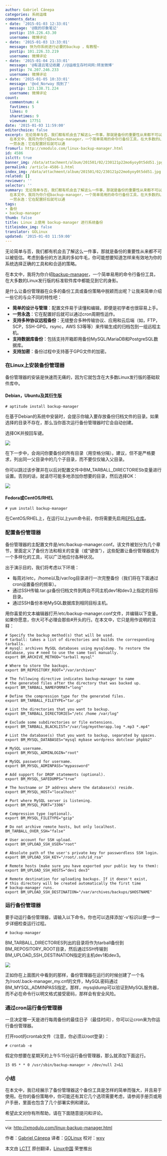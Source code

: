 ```yaml
---
author: Gabriel Cánepa
categories: 系统运维
comments_data:
- date: '2015-01-03 12:33:01'
  message: '@我的印象笔记'
  postip: 159.226.43.30
  username: 微博评论
- date: '2015-01-03 13:33:01'
  message: 快为你系统进行必要的backup ，有教程~
  postip: 101.226.33.219
  username: 微博评论
- date: '2015-01-04 21:33:01'
  message: '@有道云笔记收藏 //@运维生存时间网:转发微博'
  postip: 74.207.246.233
  username: 微博评论
- date: '2015-01-05 10:33:01'
  message: '@od_Norway 找到了'
  postip: 123.138.71.224
  username: 微博评论
count:
  commentnum: 4
  favtimes: 5
  likes: 0
  sharetimes: 9
  viewnum: 17751
date: '2015-01-03 11:59:00'
editorchoice: false
excerpt: 无论简单与否，我们都有机会去了解这么一件事，那就是备份的重要性从来都不可以被低估。考虑到备份的方法真的多如牛毛，你可能想要知道怎样来有效地为你的系统选择正确的工具和和合适的策略。
  在本文中，我将为你介绍backup-manager，一个简单易用的命令行备份工具，在大多数的Linux发行版的标准软件库中都能见到它的身影。 是什么让备份管理器在众多的备份工具或备份策略中脱颖而出呢？让我来简单介绍一些它的与众不同的特性吧：  简单的设计与管理：配置文件易于读懂和编辑，即便是初学者也很容易上手。
  一劳永逸：它在配置好后就可以通
fromurl: http://xmodulo.com/linux-backup-manager.html
id: 4586
islctt: true
banner_img: /data/attachment/album/201501/02/230121p22mo6yoy0t5dd51.jpg
permalink: /article-4586-1.html
index_img: /data/attachment/album/201501/02/230121p22mo6yoy0t5dd51.jpg.thumb.jpg
related: []
reviewer: ''
selector: ''
summary: 无论简单与否，我们都有机会去了解这么一件事，那就是备份的重要性从来都不可以被低估。考虑到备份的方法真的多如牛毛，你可能想要知道怎样来有效地为你的系统选择正确的工具和和合适的策略。
  在本文中，我将为你介绍backup-manager，一个简单易用的命令行备份工具，在大多数的Linux发行版的标准软件库中都能见到它的身影。 是什么让备份管理器在众多的备份工具或备份策略中脱颖而出呢？让我来简单介绍一些它的与众不同的特性吧：  简单的设计与管理：配置文件易于读懂和编辑，即便是初学者也很容易上手。
  一劳永逸：它在配置好后就可以通
tags:
- 备份
- backup-manager
thumb: false
title: Linux 上使用 backup-manager 进行系统备份
titleindex_img: false
translator: GOLinux
updated: '2015-01-03 11:59:00'
---
```


无论简单与否，我们都有机会去了解这么一件事，那就是备份的重要性从来都不可以被低估。考虑到备份的方法真的多如牛毛，你可能想要知道怎样来有效地为你的系统选择正确的工具和和合适的策略。


在本文中，我将为你介绍[backup-manager](https://github.com/sukria/Backup-Manager)，一个简单易用的命令行备份工具，在大多数的Linux发行版的标准软件库中都能见到它的身影。


是什么让备份管理器在众多的备份工具或备份策略中脱颖而出呢？让我来简单介绍一些它的与众不同的特性吧：


* **简单的设计与管理**：配置文件易于读懂和编辑，即便是初学者也很容易上手。
* **一劳永逸**：它在配置好后就可以通过cron周期性运作。
* **支持多种协议远程备份**：无缝整合多种传输协议、应用和云后端（如，FTP，SCP，SSH-GPG，rsync，AWS S3等等）来传输生成的归档包到一组远程主机。
* **支持数据库备份**：包括支持开箱即用备份MySQL/MariaDB和PostgreSQL数据库。
* **支持加密**：备份过程中支持基于GPG文件的加密。


### 在Linux上安装备份管理器


备份管理器的安装是快速而无痛的，因为它就包含在大多数Linux发行版的基础软件库中。


#### Debian，Ubuntu及其衍生版



```
# aptitude install backup-manager 

```

在基于Debian的系统中安装时，会提示你输入要存放备份归档文件的目录。如果选择的目录不存在，那么当你首次运行备份管理器时它会自动创建。


选择OK并按回车键。


![](/data/attachment/album/201501/02/230121p22mo6yoy0t5dd51.jpg)


在下一步中，会询问你要备份的所有目录（用空格分隔）。建议，但不是严格要求，列出同一父目录中的几个子目录，而不要仅仅输入父目录。


你可以跳过该步骤并在以后对配置文件中BM\_TARBALL\_DIRECTORIESb变量进行设置。否则的话，就请尽可能多地添加你想要的目录，然后选择OK：


![](/data/attachment/album/201501/02/230123jnpc839t5ngnxg0e.jpg)


#### Fedora或CentOS/RHEL



```
# yum install backup-manager 

```

在CentOS/RHEL上，在运行以上yum命令前，你将需要先启用[EPEL仓库](http://xmodulo.com/how-to-set-up-epel-repository-on-centos.html)。


### 配置备份管理器


备份管理器的主配置文件是/etc/backup-manager.conf。该文件被划分为几个章节，里面定义了备份方法和相关的变量（或“键值”），这些配置让备份管理器成为一个多样化的工具，可以广泛地应付各种状况。


出于演示目的，我们将考虑以下环境：


* 每周对/etc，/home以及/var/log目录进行一次完整备份（我们将在下面通过cron设置备份的频率）。
* 通过SSH传输.tar.gz备份归档文件到两台不同主机dev1和dev3上指定的目标目录。
* 通过SSH备份本地MySQL数据库到相同目标主机。


用你喜爱的文本编辑器打开/etc/backup-manager.conf文件，并编辑以下变量。如果你愿意，你大可不必理会那些#开头的行。在本文中，它只是用作说明的注释：



```
# Specify the backup method(s) that will be used.
# tarball: takes a list of directories and builds the corresponding tarballs.
# mysql: archives MySQL databases using mysqldump. To restore the database, you # need to use the same tool manually.
export BM_ARCHIVE_METHOD="tarball mysql"

# Where to store the backups.
export BM_REPOSITORY_ROOT="/var/archives"

# The following directive indicates backup-manager to name 
# the generated files after the directory that was backed up.
export BM_TARBALL_NAMEFORMAT="long"

# Define the compression type for the generated files.
export BM_TARBALL_FILETYPE="tar.gz"

# List the directories that you want to backup.
export BM_TARBALL_DIRECTORIES="/etc /home /var/log"

# Exclude some subdirectories or file extensions.
export BM_TARBALL_BLACKLIST="/var/log/myotherapp.log *.mp3 *.mp4"

# List the database(s) that you want to backup, separated by spaces.
export BM_MYSQL_DATABASES="mysql mybase wordpress dotclear phpbb2"

# MySQL username.
export BM_MYSQL_ADMINLOGIN="root"

# MySQL password for username.
export BM_MYSQL_ADMINPASS="mypassword"

# Add support for DROP statements (optional).
export BM_MYSQL_SAFEDUMPS="true"

# The hostname or IP address where the database(s) reside.
export BM_MYSQL_HOST="localhost"

# Port where MySQL server is listening.
export BM_MYSQL_PORT="3306"

# Compression type (optional).
export BM_MYSQL_FILETYPE="gzip"

# Do not archive remote hosts, but only localhost.
BM_TARBALL_OVER_SSH="false"

# User account for SSH upload.
export BM_UPLOAD_SSH_USER="root"

# Absolute path of the user's private key for passwordless SSH login.
export BM_UPLOAD_SSH_KEY="/root/.ssh/id_rsa"

# Remote hosts (make sure you have exported your public key to them):
export BM_UPLOAD_SSH_HOSTS="dev1 dev3"

# Remote destination for uploading backups. If it doesn't exist, 
# this directory will be created automatically the first time
# backup-manager runs.
export BM_UPLOAD_SSH_DESTINATION="/var/archives/backups/$HOSTNAME"

```

### 运行备份管理器


要手动运行备份管理器，请输入以下命令。你也可以选择添加‘-v’标识以便一步一步详细检查运行过程。



```
# backup-manager 

```

BM\_TARBALL\_DIRECTORIES列出的目录将作为tarball备份到BM\_REPOSITORY\_ROOT目录，然后通过SSH传输到BM\_UPLOAD\_SSH\_DESTINATION指定的主机dev1和dev3。


![](/data/attachment/album/201501/02/230127xrrat0kkfb8ytyy0.jpg)


正如你在上面图片中看到的那样，备份管理器在运行的时候创建了一个名为/root/.back-manager\_my.cnf的文件，MySQL密码通过BM\_MYSQL\_ADMINPASS指定。那样，mysqldump可以验证到MySQL服务器，而不必在命令行以明文格式接受密码，那样会有安全风险。


### 通过cron运行备份管理器


一旦决定哪一天是进行每周备份的最佳日子（最佳时间），你可以让cron来为你运行备份管理器。


打开root的crontab文件（注意，你必须以root登录）：



```
# crontab -e 

```

假定你想要在星期天的上午5:15分运行备份管理器，那么就添加下面这行。



```
15 05 * * 0 /usr/sbin/backup-manager > /dev/null 2>&1

```

### 小结


在本文中，我已经展示了备份管理器这个备份工具是怎样的简单而强大，并且易于使用。在你的备份策略中，你可能还有其它几个选项需要考虑，请参阅手册页或用户手册，里面也包含了几个部署实例和建议。


希望此文对你有所帮助，请在下面随意提问和评论。




---


via: <http://xmodulo.com/linux-backup-manager.html>


作者：[Gabriel Cánepa](http://xmodulo.com/author/gabriel) 译者：[GOLinux](https://github.com/GOLinux) 校对：[wxy](https://github.com/wxy)


本文由 [LCTT](https://github.com/LCTT/TranslateProject) 原创翻译，[Linux中国](http://linux.cn/) 荣誉推出